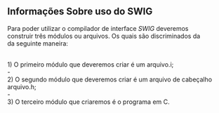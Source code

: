 <h2> Informações Sobre uso do SWIG </h2>

<p>
    Para poder utilizar o compilador de interface <em>SWIG</em> deveremos </br>
    construir três módulos ou arquivos. Os quais são discriminados da </br>
    da seguinte maneira:</br></br>  
</p>

<p>
   1) O primeiro módulo que deveremos criar é um arquivo.i; </br>
      - </br>
   2) O segundo módulo que deveremos criar é um arquivo de cabeçalho arquivo.h; </br>
      - </br>
   3) O terceiro módulo que criaremos é o programa em C. </br>               

</p>

